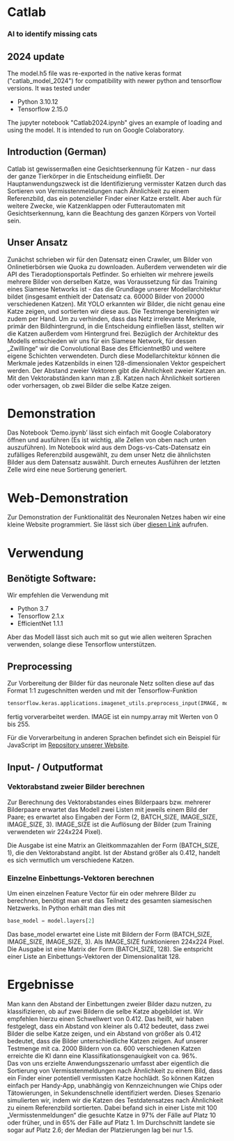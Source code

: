 # Catlab
### AI to identify missing cats

## 2024 update
The model.h5 file was re-exported in the native keras format ("catlab_model_2024") for compatibility with newer python and tensorflow versions. It was tested under
* Python 3.10.12
* Tensorflow 2.15.0

The jupyter notebook "Catlab2024.ipynb" gives an example of loading and using the model. It is intended to run on Google Colaboratory.


## Introduction (German)
Catlab ist gewissermaßen eine Gesichtserkennung für Katzen - nur dass der ganze Tierkörper in die Entscheidung einfließt. Der Hauptanwendungszweck ist die Identifizierung vermisster Katzen durch das Sortieren von Vermisstenmeldungen nach Ähnlichkeit zu einem Referenzbild, das ein potenzieller Finder einer Katze erstellt.
Aber auch für weitere Zwecke, wie Katzenklappen oder Futterautomaten mit Gesichtserkennung, kann die Beachtung des ganzen Körpers von Vorteil sein.

## Unser Ansatz
Zunächst schrieben wir für den Datensatz einen Crawler, um Bilder von Onlinetierbörsen wie Quoka zu downloaden. Außerdem verwendeten wir die API des Tieradoptionsportals Petfinder. So erhielten wir mehrere jeweils mehrere Bilder von derselben Katze, was Voraussetzung für das Training eines Siamese Networks ist - das die Grundlage unserer Modellarchitektur bildet (insgesamt enthielt der Datensatz ca. 60000 Bilder von 20000 verschiedenen Katzen). Mit YOLO erkannten wir Bilder, die nicht genau eine Katze zeigen, und sortierten wir diese aus. Die Testmenge bereinigten wir zudem per Hand. Um zu verhinden, dass das Netz irrelevante Merkmale, primär den Bildhintergrund, in die Entscheidung einfließen lässt, stellten wir die Katzen außerdem vom Hintergrund frei. Bezüglich der Architektur des Modells entschieden wir uns für ein Siamese Network, für dessen „Zwillinge“ wir die Convolutional Base des EfficientnetB0 und weitere eigene Schichten verwendeten. Durch diese Modellarchitektur können die Merkmale jedes Katzenbilds in einen 128-dimensionalen Vektor gespeichert werden. Der Abstand zweier Vektoren gibt die Ähnlichkeit zweier Katzen an. Mit den Vektorabständen kann man z.B. Katzen nach Ähnlichkeit sortieren oder vorhersagen, ob zwei Bilder die selbe Katze zeigen.

# Demonstration
Das Notebook ‘Demo.ipynb’ lässt sich einfach mit Google Colaboratory öffnen und ausführen (Es ist wichtig, alle Zellen von oben nach unten auszuführen). Im Notebook wird aus dem Dogs-vs-Cats-Datensatz ein zufälliges Referenzbild ausgewählt, zu dem unser Netz die ähnlichsten Bilder aus dem Datensatz auswählt. Durch erneutes Ausführen der letzten Zelle wird eine neue Sortierung generiert.

# Web-Demonstration
Zur Demonstration der Funktionalität des Neuronalen Netzes haben wir eine kleine Website programmiert. Sie lässt sich über [diesen Link](https://leonard-p.github.io) aufrufen.

# Verwendung
## Benötigte Software:
Wir empfehlen die Verwendung mit
* Python 3.7
* Tensorflow 2.1.x
* EfficientNet 1.1.1

Aber das Modell lässt sich auch mit so gut wie allen weiteren Sprachen verwenden, solange diese Tensorflow unterstützen.

## Preprocessing
Zur Vorbereitung der Bilder für das neuronale Netz sollten diese auf das Format 1:1 zugeschnitten werden und mit der Tensorflow-Funktion
```python
tensorflow.keras.applications.imagenet_utils.preprocess_input(IMAGE, mode="torch")
```
fertig vorverarbeitet werden. IMAGE ist ein numpy.array mit Werten von 0 bis 255. <br>

Für die Vorverarbeitung in anderen Sprachen befindet sich ein Beispiel für JavaScript im [Repository unserer Website](https://github.com/Leonard-P/Leonard-P.github.io.git).

## Input- / Outputformat
### Vektorabstand zweier Bilder berechnen
Zur Berechnung des Vektorabstandes eines Bilderpaars bzw. mehrerer Bilderpaare erwartet das Modell zwei Listen mit jeweils einem Bild der Paare; es erwartet also Eingaben der Form (2, BATCH_SIZE, IMAGE_SIZE, IMAGE_SIZE, 3). IMAGE_SIZE ist die Auflösung der Bilder (zum Training verwendeten wir 224x224 Pixel). <br>

Die Ausgabe ist eine Matrix an Gleitkommazahlen der Form (BATCH_SIZE, 1), die den Vektorabstand angibt. Ist der Abstand größer als 0.412, handelt es sich vermutlich um verschiedene Katzen.

### Einzelne Einbettungs-Vektoren berechnen
Um einen einzelnen Feature Vector für ein oder mehrere Bilder zu berechnen, benötigt man erst das Teilnetz des gesamten siamesischen Netzwerks. In Python erhält man dies mit
```python
base_model = model.layers[2]
```
Das base_model erwartet eine Liste mit Bildern der Form (BATCH_SIZE, IMAGE_SIZE, IMAGE_SIZE, 3). Als IMAGE_SIZE funktionieren 224x224 Pixel.
Die Ausgabe ist eine Matrix der Form (BATCH_SIZE, 128). Sie entspricht einer Liste an Einbettungs-Vektoren der Dimensionalität 128.

# Ergebnisse
Man kann den Abstand der Einbettungen zweier Bilder dazu nutzen, zu klassifizieren, ob auf zwei Bildern die selbe Katze abgebildet ist. Wir empfehlen hierzu einen Schwellwert von 0.412. Das heißt, wir haben festgelegt, dass ein Abstand von kleiner als 0.412 bedeutet, dass zwei Bilder die selbe Katze zeigen, und ein Abstand von größer als 0.412 bedeutet, dass die Bilder unterschiedliche Katzen zeigen. Auf unserer Testmenge mit ca. 2000 Bildern von ca. 600 verschiedenen Katzen erreichte die KI dann eine Klassifikationsgenauigkeit von ca. 96%. 
<br>
Das von uns erzielte Anwendungsszenario umfasst aber eigentlich die Sortierung von Vermisstenmeldungen nach Ähnlichkeit zu einem Bild, dass ein Finder einer potentiell vermissten Katze hochlädt. So können Katzen einfach per Handy-App, unabhängig von Kennzeichnungen wie Chips oder Tätowierungen, in Sekundenschnelle identifiziert werden. Dieses Szenario simulierten wir, indem wir die Katzen des Testdatensatzes nach Ähnlichkeit zu einem Referenzbild sortierten. Dabei befand sich in einer Liste mit 100 „Vermisstenmeldungen“ die gesuchte Katze in 97% der Fälle auf Platz 10 oder früher, und in 65% der Fälle auf Platz 1. Im Durchschnitt landete sie sogar auf Platz 2.6; der Median der Platzierungen lag bei nur 1.5. 

